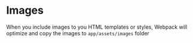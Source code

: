 # Images
When you include images to you HTML templates or styles, Webpack will optimize and copy the images to `app/assets/images` folder